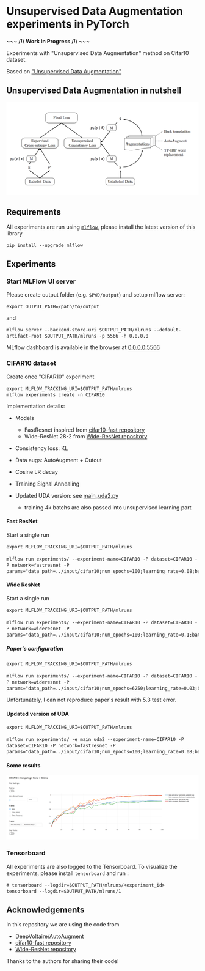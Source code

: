 # Unsupervised Data Augmentation experiments in PyTorch

**~~~ /!\ Work in Progress /!\ ~~~**

Experiments with "Unsupervised Data Augmentation" method on Cifar10 dataset.

Based on ["Unsupervised Data Augmentation"](https://arxiv.org/pdf/1904.12848.pdf)

## Unsupervised Data Augmentation in nutshell

![UDA](assets/uda.png)

## Requirements

All experiments are run using [`mlflow`](https://github.com/mlflow/mlflow), please install the latest version of this library
```
pip install --upgrade mlflow
```

## Experiments

### Start MLFlow UI server

Please create output folder (e.g. `$PWD/output`) and setup mlflow server:

```
export OUTPUT_PATH=/path/to/output
```
and 
```
mlflow server --backend-store-uri $OUTPUT_PATH/mlruns --default-artifact-root $OUTPUT_PATH/mlruns -p 5566 -h 0.0.0.0
```

MLflow dashboard is available in the browser at [0.0.0.0:5566](0.0.0.0:5566)

### CIFAR10 dataset

Create once "CIFAR10" experiment
```
export MLFLOW_TRACKING_URI=$OUTPUT_PATH/mlruns
mlflow experiments create -n CIFAR10
```

Implementation details:
- Models
  - FastResnet inspired from [cifar10-fast repository](https://github.com/davidcpage/cifar10-fast)
  - Wide-ResNet 28-2 from [Wide-ResNet repository](https://github.com/szagoruyko/wide-residual-networks/blob/master/pytorch/resnet.py)

- Consistency loss: KL
- Data augs: AutoAugment + Cutout
- Cosine LR decay
- Training Signal Annealing

- Updated UDA version: see [main_uda2.py](code/main_uda2.py)
  - training 4k batchs are also passed into unsupervised learning part

#### Fast ResNet
Start a single run

```
export MLFLOW_TRACKING_URI=$OUTPUT_PATH/mlruns

mlflow run experiments/ --experiment-name=CIFAR10 -P dataset=CIFAR10 -P network=fastresnet -P params="data_path=../input/cifar10;num_epochs=100;learning_rate=0.08;batch_size=512;TSA_proba_min=0.5;unlabelled_batch_size=1024"
```

#### Wide ResNet
Start a single run

```
export MLFLOW_TRACKING_URI=$OUTPUT_PATH/mlruns

mlflow run experiments/ --experiment-name=CIFAR10 -P dataset=CIFAR10 -P network=wideresnet -P params="data_path=../input/cifar10;num_epochs=100;learning_rate=0.1;batch_size=512;TSA_proba_min=0.1;unlabelled_batch_size=1024"
```

##### Paper's configuration

```
export MLFLOW_TRACKING_URI=$OUTPUT_PATH/mlruns

mlflow run experiments/ --experiment-name=CIFAR10 -P dataset=CIFAR10 -P network=wideresnet -P params="data_path=../input/cifar10;num_epochs=6250;learning_rate=0.03;batch_size=64;TSA_proba_min=0.1;unlabelled_batch_size=320;num_warmup_steps=20000"
```

Unfortunately, I can not reproduce paper's result with 5.3 test error.

#### Updated version of UDA

```
export MLFLOW_TRACKING_URI=$OUTPUT_PATH/mlruns

mlflow run experiments/ -e main_uda2 --experiment-name=CIFAR10 -P dataset=CIFAR10 -P network=fastresnet -P params="data_path=../input/cifar10;num_epochs=100;learning_rate=0.08;batch_size=512;unlabelled_batch_size=512"
```

#### Some results

![fastresnet_uda_vs_uda2](assets/fastresnet_uda_vs_uda2.png)


### Tensorboard 

All experiments are also logged to the Tensorboard. To visualize the experiments, please install `tensorboard` and run :
```
# tensorboard --logdir=$OUTPUT_PATH/mlruns/<experiment_id>
tensorboard --logdir=$OUTPUT_PATH/mlruns/1
```

## Acknowledgements

In this repository we are using the code from 
- [DeepVoltaire/AutoAugment](https://github.com/DeepVoltaire/AutoAugment) 
- [cifar10-fast repository](https://github.com/davidcpage/cifar10-fast)
- [Wide-ResNet repository](https://github.com/szagoruyko/wide-residual-networks/blob/master/pytorch/resnet.py)

Thanks to the authors for sharing their code!
